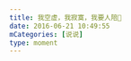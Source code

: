 ```yaml
---
title: 我空虚，我寂寞，我要人陪🥺
date: 2016-06-21 10:49:55
mCategories: [说说]
type: moment
---
```


<div id="pics-20160621104955"></div>

<script>
var data = [
    {"link": "2016-06-21_000000.jpeg", "type": "shuoshuo"}
];
picsRender(data, "pics-20160621104955");
</script>

